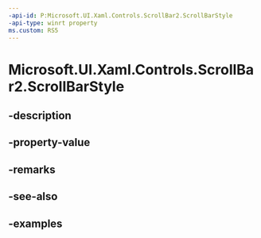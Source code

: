```yaml
---
-api-id: P:Microsoft.UI.Xaml.Controls.ScrollBar2.ScrollBarStyle
-api-type: winrt property
ms.custom: RS5
---
```


<!-- Property syntax.
public Style ScrollBarStyle { get;  set; }
-->

# Microsoft.UI.Xaml.Controls.ScrollBar2.ScrollBarStyle

## -description

## -property-value

## -remarks

## -see-also

## -examples

